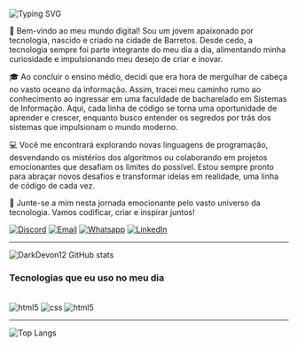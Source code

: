![Typing SVG](https://readme-typing-svg.demolab.com?font=Fira+Code&size=29&pause=1500&weight=900&duration=3500&color=FFFFFF&background=FFFFFF00&vCenter=true&width=1100&height=60&lines=👋👋+Olá.+Meu+nome+é+Vitor,+e+eu+sou+um+Desenvolvedor+Front-End!)

🚀 Bem-vindo ao meu mundo digital! Sou um jovem apaixonado por tecnologia, nascido e criado na cidade de Barretos. Desde cedo, a tecnologia sempre foi parte integrante do meu dia a dia, alimentando minha curiosidade e impulsionando meu desejo de criar e inovar.

🎓 Ao concluir o ensino médio, decidi que era hora de mergulhar de cabeça no vasto oceano da informação. Assim, tracei meu caminho rumo ao conhecimento ao ingressar em uma faculdade de bacharelado em Sistemas de Informação. Aqui, cada linha de código se torna uma oportunidade de aprender e crescer, enquanto busco entender os segredos por trás dos sistemas que impulsionam o mundo moderno.

💻 Você me encontrará explorando novas linguagens de programação, desvendando os mistérios dos algoritmos ou colaborando em projetos emocionantes que desafiam os limites do possível. Estou sempre pronto para abraçar novos desafios e transformar ideias em realidade, uma linha de código de cada vez.

🌟 Junte-se a mim nesta jornada emocionante pelo vasto universo da tecnologia. Vamos codificar, criar e inspirar juntos!

[![Discord](	https://img.shields.io/badge/Discord-7289DA?style=for-the-badge&logo=discord&logoColor=white)]()
[![Email](	https://img.shields.io/badge/Gmail-D14836?style=for-the-badge&logo=gmail&logoColor=white)]()
[![Whatsapp](https://img.shields.io/badge/WhatsApp-25D366?style=for-the-badge&logo=whatsapp&logoColor=white)]() 
[![LinkedIn](https://img.shields.io/badge/LinkedIn-0077B5?style=for-the-badge&logo=linkedin&logoColor=white)]()<br>
<hr>

![DarkDevon12 GitHub stats](https://github-readme-stats.vercel.app/api?username=DarkDevon12&show_icons=true&theme=radical)

### Tecnologias que eu uso no meu dia

<div style="display: inline_block"><br/>
<img align="center" alt="html5" src="https://img.shields.io/badge/HTML5-E34F26?style=for-the-badge&logo=html5&logoColor=white" />
<img align="center" alt="css" src="https://img.shields.io/badge/CSS3-1572B6?style=for-the-badge&logo=css3&logoColor=white" />
<img align="center" alt="html5" src="https://img.shields.io/badge/JavaScript-F7DF1E?style=for-the-badge&logo=javascript&logoColor=black" />
</div> 

<p><hr>

![Top Langs](https://github-readme-stats.vercel.app/api/top-langs/?username=DarkDevon12&layout=compact)
